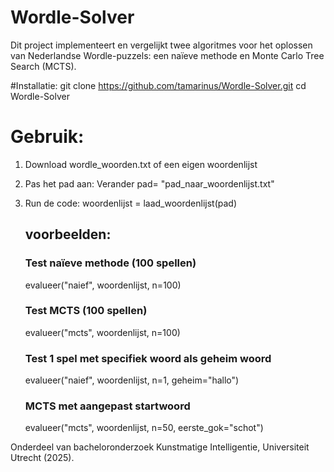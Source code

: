 # Wordle-Solver
Dit project implementeert en vergelijkt twee algoritmes voor het oplossen van Nederlandse Wordle-puzzels: een naïeve methode en Monte Carlo Tree Search (MCTS).

#Installatie:
git clone https://github.com/tamarinus/Wordle-Solver.git
cd Wordle-Solver

# Gebruik:
1. Download wordle_woorden.txt of een eigen woordenlijst
2. Pas het pad aan: Verander pad= "pad_naar_woordenlijst.txt"
3. Run de code:
   woordenlijst = laad_woordenlijst(pad)

   ## voorbeelden:
   ### Test naïeve methode (100 spellen)
   evalueer("naief", woordenlijst, n=100)

   ### Test MCTS (100 spellen) 
   evalueer("mcts", woordenlijst, n=100)

   ### Test 1 spel met specifiek woord als geheim woord
   evalueer("naief", woordenlijst, n=1, geheim="hallo")

   ### MCTS met aangepast startwoord
   evalueer("mcts", woordenlijst, n=50, eerste_gok="schot")









Onderdeel van bacheloronderzoek Kunstmatige Intelligentie, Universiteit Utrecht (2025).

   

   
   
